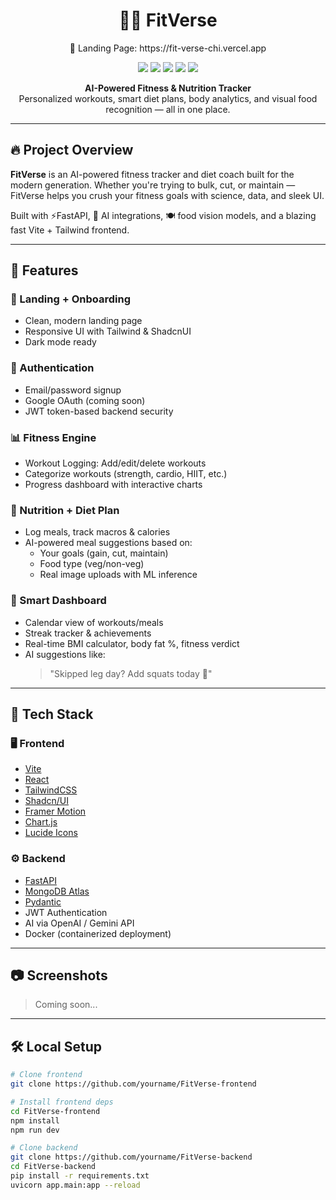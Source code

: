 <h1 align="center">🏋️‍♂️ FitVerse</h1>
<p align="center">🔗 Landing Page: https://fit-verse-chi.vercel.app</p>
<p align="center">
  <img src="https://img.shields.io/badge/Stack-FullStack-blueviolet" />
  <img src="https://img.shields.io/badge/Built%20With-FastAPI-%23009688" />
  <img src="https://img.shields.io/badge/Frontend-Vite%20+%20React-%2361DAFB" />
  <img src="https://img.shields.io/badge/Styling-TailwindCSS%20+%20ShadcnUI-%2300BFFF" />
  <img src="https://img.shields.io/badge/AI-OpenAI%20%2F%20Gemini-orange" />
</p>

<p align="center">
  <b>AI-Powered Fitness & Nutrition Tracker</b><br/>
  Personalized workouts, smart diet plans, body analytics, and visual food recognition — all in one place.
</p>

---

## 🔥 Project Overview

**FitVerse** is an AI-powered fitness tracker and diet coach built for the modern generation. Whether you're trying to bulk, cut, or maintain — FitVerse helps you crush your fitness goals with science, data, and sleek UI.

Built with ⚡FastAPI, 🧠 AI integrations, 🍽️ food vision models, and a blazing fast Vite + Tailwind frontend.

---

## 🚀 Features

### 🧘 Landing + Onboarding
- Clean, modern landing page
- Responsive UI with Tailwind & ShadcnUI
- Dark mode ready

### 🔐 Authentication
- Email/password signup
- Google OAuth (coming soon)
- JWT token-based backend security

### 📊 Fitness Engine
- Workout Logging: Add/edit/delete workouts
- Categorize workouts (strength, cardio, HIIT, etc.)
- Progress dashboard with interactive charts

### 🍎 Nutrition + Diet Plan
- Log meals, track macros & calories
- AI-powered meal suggestions based on:
  - Your goals (gain, cut, maintain)
  - Food type (veg/non-veg)
  - Real image uploads with ML inference

### 📅 Smart Dashboard
- Calendar view of workouts/meals
- Streak tracker & achievements
- Real-time BMI calculator, body fat %, fitness verdict
- AI suggestions like:
  > "Skipped leg day? Add squats today 💪"

---

## 🧠 Tech Stack

### 🖥️ Frontend
- [Vite](https://vitejs.dev/)
- [React](https://react.dev/)
- [TailwindCSS](https://tailwindcss.com/)
- [Shadcn/UI](https://ui.shadcn.com/)
- [Framer Motion](https://www.framer.com/motion/)
- [Chart.js](https://www.chartjs.org/)
- [Lucide Icons](https://lucide.dev/)

### ⚙️ Backend
- [FastAPI](https://fastapi.tiangolo.com/)
- [MongoDB Atlas](https://www.mongodb.com/atlas/database)
- [Pydantic](https://docs.pydantic.dev/)
- JWT Authentication
- AI via OpenAI / Gemini API
- Docker (containerized deployment)

---

## 📷 Screenshots

> Coming soon...

---

## 🛠️ Local Setup

```bash
# Clone frontend
git clone https://github.com/yourname/FitVerse-frontend

# Install frontend deps
cd FitVerse-frontend
npm install
npm run dev

# Clone backend
git clone https://github.com/yourname/FitVerse-backend
cd FitVerse-backend
pip install -r requirements.txt
uvicorn app.main:app --reload
